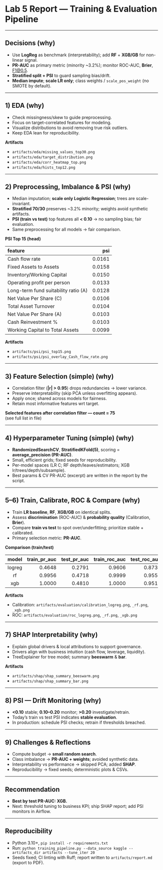 # Lab 5 Report — Training & Evaluation Pipeline


---

## Decisions (why)
- Use **LogReg** as benchmark (interpretability); add **RF** + **XGB/GB** for non-linear signal.
- **PR-AUC** as primary metric (minority ~3.2%); monitor ROC-AUC, **Brier**, F1@0.5.
- **Stratified split + PSI** to guard sampling bias/drift.
- **Median impute**; **scale LR only**; class weights / `scale_pos_weight` (no SMOTE by default).

---

## 1) EDA (why)
- Check missingness/skew to guide preprocessing.
- Focus on target-correlated features for modeling.
- Visualize distributions to avoid removing true risk outliers.
- Keep EDA lean for reproducibility.

**Artifacts**
- `artifacts/eda/missing_values_top30.png`
- `artifacts/eda/target_distribution.png`
- `artifacts/eda/corr_heatmap_top.png`
- `artifacts/eda/hists_top12.png`

---

## 2) Preprocessing, Imbalance & PSI (why)
- Median imputation; **scale only Logistic Regression**; trees are scale-invariant.
- **Stratified 70/30** preserves ~3.2% minority; weights avoid synthetic artifacts.
- **PSI (train vs test)** top features all **< 0.10** → no sampling bias; fair evaluation.
- Same preprocessing for all models → fair comparison.

**PSI Top 15 (head)**

| feature                               |   psi |
|:--------------------------------------|------:|
| Cash flow rate                        | 0.0161 |
| Fixed Assets to Assets                | 0.0158 |
| Inventory/Working Capital             | 0.0150 |
| Operating profit per person           | 0.0133 |
| Long-term fund suitability ratio (A)  | 0.0128 |
| Net Value Per Share (C)               | 0.0106 |
| Total Asset Turnover                  | 0.0104 |
| Net Value Per Share (A)               | 0.0103 |
| Cash Reinvestment %                   | 0.0103 |
| Working Capital to Total Assets       | 0.0099 |

**Artifacts**
- `artifacts/psi/psi_top15.png`
- `artifacts/psi/psi_overlay_Cash_flow_rate.png`

---

## 3) Feature Selection (simple) (why)
- Correlation filter (**|r| > 0.95**) drops redundancies → lower variance.
- Preserve interpretability (skip PCA unless overfitting appears).
- Apply once; shared across models for fairness.
- Retain most informative features wrt target.

**Selected features after correlation filter — count = 75**  
(see full list in file)

---

## 4) Hyperparameter Tuning (simple) (why)
- **RandomizedSearchCV**, **StratifiedKFold(5)**, scoring = **average_precision (PR-AUC)**.
- Small, efficient grids; fixed seeds for reproducibility.
- Per-model spaces (LR C; RF depth/leaves/estimators; XGB lr/trees/depth/subsample).
- Best params & CV PR-AUC (excerpt) are written in the report by the script.

---

## 5–6) Train, Calibrate, ROC & Compare (why)
- Train **LR baseline**, **RF**, **XGB/GB** on identical splits.
- Assess **discrimination** (ROC-AUC) & **probability quality** (Calibration, **Brier**).
- Compare **train vs test** to spot over/underfitting; prioritize stable + calibrated.
- Primary selection metric: **PR-AUC**.

**Comparison (train/test)**

| model  | train_pr_auc | test_pr_auc | train_roc_auc | test_roc_auc | train_brier | test_brier | train_f1@0.5 | test_f1@0.5 |
|:------:|-------------:|------------:|--------------:|-------------:|------------:|-----------:|-------------:|------------:|
| logreg | 0.4648 | 0.2791 | 0.9606 | 0.8730 | 0.0833 | 0.0903 | 0.3333 | 0.2636 |
| rf     | 0.9956 | 0.4718 | 0.9999 | 0.9556 | 0.0082 | 0.0235 | 0.9419 | 0.4561 |
| xgb    | 1.0000 | 0.4810 | 1.0000 | 0.9518 | 0.0000 | 0.0260 | 1.0000 | 0.4248 |

**Artifacts**
- Calibration: `artifacts/evaluation/calibration_logreg.png`, `_rf.png`, `_xgb.png`
- ROC: `artifacts/evaluation/roc_logreg.png`, `_rf.png`, `_xgb.png`

---

## 7) SHAP Interpretability (why)
- Explain global drivers & local attributions to support governance.
- Drivers align with business intuition (cash flow, leverage, liquidity).
- TreeExplainer for tree model; summary **beeswarm** & **bar**.

**Artifacts**
- `artifacts/shap/shap_summary_beeswarm.png`
- `artifacts/shap/shap_summary_bar.png`

---

## 8) PSI — Drift Monitoring (why)
- **<0.10** stable; **0.10–0.20** monitor; **>0.20** investigate/retrain.
- Today’s train vs test PSI indicates **stable evaluation**.
- In production: schedule PSI checks; retrain if thresholds breached.

---

## 9) Challenges & Reflections
- Compute budget → **small random search**.
- Class imbalance → **PR-AUC + weights**; avoided synthetic data.
- Interpretability vs performance → skipped PCA; added **SHAP**.
- Reproducibility → fixed seeds; deterministic plots & CSVs.

---

## Recommendation
- **Best by test PR-AUC: XGB.**
- Next: threshold tuning to business KPI; ship SHAP report; add PSI monitors in Airflow.

---

## Reproducibility
- Python 3.10+, `pip install -r requirements.txt`
- Run: `python training_pipeline.py --data_source kaggle --artifacts_dir artifacts --tune_iter 20`
- Seeds fixed; CI linting with Ruff; report written to `artifacts/report.md` (export to PDF).
